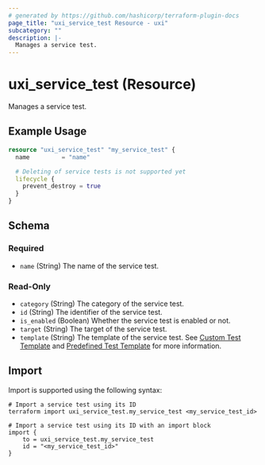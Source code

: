 ```yaml
---
# generated by https://github.com/hashicorp/terraform-plugin-docs
page_title: "uxi_service_test Resource - uxi"
subcategory: ""
description: |-
  Manages a service test.
---
```


# uxi_service_test (Resource)

Manages a service test.

## Example Usage

```terraform
resource "uxi_service_test" "my_service_test" {
  name         = "name"

  # Deleting of service tests is not supported yet
  lifecycle {
    prevent_destroy = true
  }
}
```

<!-- schema generated by tfplugindocs -->
## Schema

### Required

- `name` (String) The name of the service test.

### Read-Only

- `category` (String) The category of the service test.
- `id` (String) The identifier of the service test.
- `is_enabled` (Boolean) Whether the service test is enabled or not.
- `target` (String) The target of the service test.
- `template` (String) The template of the service test. See [Custom Test Template](https://help.capenetworks.com/en/articles/2744766-custom-test-templates) and [Predefined Test Template](https://help.capenetworks.com/en/articles/2792424-predefined-tests) for more information.

## Import

Import is supported using the following syntax:

```shell
# Import a service test using its ID
terraform import uxi_service_test.my_service_test <my_service_test_id>

# Import a service test using its ID with an import block
import {
    to = uxi_service_test.my_service_test
    id = "<my_service_test_id>"
}
```
